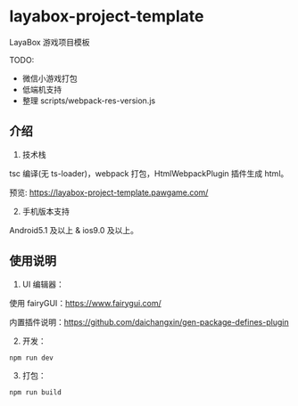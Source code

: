 # layabox-project-template

LayaBox 游戏项目模板

TODO:

-   微信小游戏打包
-   低端机支持
-   整理 scripts/webpack-res-version.js

## 介绍

1. 技术栈

tsc 编译(无 ts-loader)，webpack 打包，HtmlWebpackPlugin 插件生成 html。

预览: https://layabox-project-template.pawgame.com/

2. 手机版本支持

Android5.1 及以上 & ios9.0 及以上。

## 使用说明

1. UI 编辑器：

使用 fairyGUI：https://www.fairygui.com/

内置插件说明：https://github.com/daichangxin/gen-package-defines-plugin

2. 开发：

```
npm run dev
```

3. 打包：

```
npm run build
```
